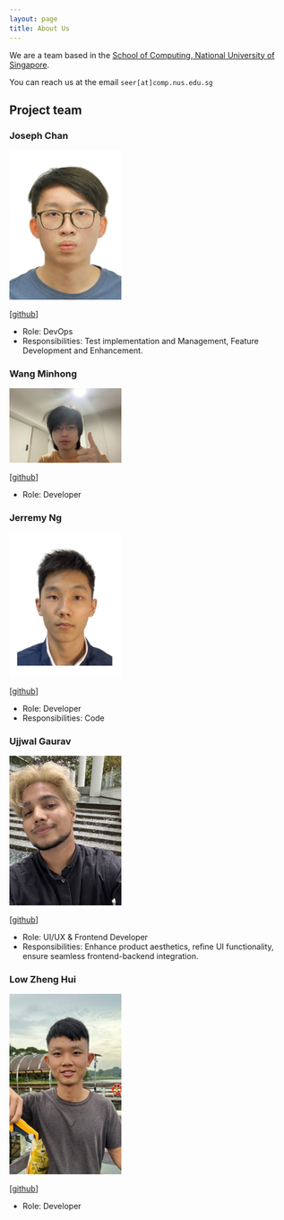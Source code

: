 ```yaml
---
layout: page
title: About Us
---
```


We are a team based in the [School of Computing, National University of Singapore](http://www.comp.nus.edu.sg).

You can reach us at the email `seer[at]comp.nus.edu.sg`

## Project team

### Joseph Chan

<img src="images/cyqjoseph.png" width="200px">

[[github](https://github.com/cyqjoseph)]

* Role: DevOps
* Responsibilities: Test implementation and Management,
  Feature Development and Enhancement.

### Wang Minhong

<img src="images/chrysanthemumt.png" width="200px">

[[github](http://github.com/chrysanthemumt)]

* Role: Developer

### Jerremy Ng

<img src="images/jerremyng.png" width="200px">

[[github](http://github.com/jerremyng)]

* Role: Developer
* Responsibilities: Code

### Ujjwal Gaurav

<img src="images/gauravuj.png" width="200px">

[[github](http://github.com/gauravuj)]

* Role: UI/UX & Frontend Developer
* Responsibilities: Enhance product aesthetics, refine UI functionality,
                    ensure seamless frontend-backend integration.

### Low Zheng Hui

<img src="images/zhenghuil.png" width="200px">

[[github](https://github.com/zhenghuil)]

* Role: Developer
